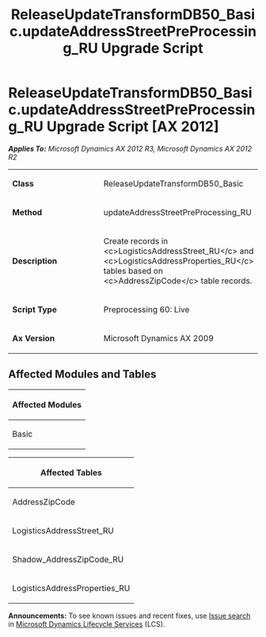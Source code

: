 ﻿---
title: ReleaseUpdateTransformDB50_Basic.updateAddressStreetPreProcessing_RU Upgrade Script
TOCTitle: ReleaseUpdateTransformDB50_Basic.updateAddressStreetPreProcessing_RU Upgrade Script
ms:assetid: a53f5e13-b7ea-5542-2303-700dcb260e90
ms:mtpsurl: https://msdn.microsoft.com/en-us/library/JJ736806(v=AX.60)
ms:contentKeyID: 49710237
ms.date: 05/18/2015
mtps_version: v=AX.60
---

# ReleaseUpdateTransformDB50\_Basic.updateAddressStreetPreProcessing\_RU Upgrade Script [AX 2012]


_**Applies To:** Microsoft Dynamics AX 2012 R3, Microsoft Dynamics AX 2012 R2_

<table>
<colgroup>
<col style="width: 50%" />
<col style="width: 50%" />
</colgroup>
<tbody>
<tr class="odd">
<td><p><strong>Class</strong></p></td>
<td><p>ReleaseUpdateTransformDB50_Basic</p></td>
</tr>
<tr class="even">
<td><p><strong>Method</strong></p></td>
<td><p>updateAddressStreetPreProcessing_RU</p></td>
</tr>
<tr class="odd">
<td><p><strong>Description</strong></p></td>
<td><p>Create records in &lt;c&gt;LogisticsAddressStreet_RU&lt;/c&gt; and &lt;c&gt;LogisticsAddressProperties_RU&lt;/c&gt; tables based on &lt;c&gt;AddressZipCode&lt;/c&gt; table records.</p></td>
</tr>
<tr class="even">
<td><p><strong>Script Type</strong></p></td>
<td><p>Preprocessing 60: Live</p></td>
</tr>
<tr class="odd">
<td><p><strong>Ax Version</strong></p></td>
<td><p>Microsoft Dynamics AX 2009</p></td>
</tr>
</tbody>
</table>


## Affected Modules and Tables

<table>
<colgroup>
<col style="width: 100%" />
</colgroup>
<thead>
<tr class="header">
<th><p>Affected Modules</p></th>
</tr>
</thead>
<tbody>
<tr class="odd">
<td><p>Basic</p></td>
</tr>
</tbody>
</table>


<table>
<colgroup>
<col style="width: 100%" />
</colgroup>
<thead>
<tr class="header">
<th><p>Affected Tables</p></th>
</tr>
</thead>
<tbody>
<tr class="odd">
<td><p>AddressZipCode</p></td>
</tr>
<tr class="even">
<td><p>LogisticsAddressStreet_RU</p></td>
</tr>
<tr class="odd">
<td><p>Shadow_AddressZipCode_RU</p></td>
</tr>
<tr class="even">
<td><p>LogisticsAddressProperties_RU</p></td>
</tr>
</tbody>
</table>

  
**Announcements:** To see known issues and recent fixes, use [Issue search](http://go.microsoft.com/fwlink/?linkid=389258) in [Microsoft Dynamics Lifecycle Services](http://go.microsoft.com/fwlink/?linkid=306505) (LCS).

